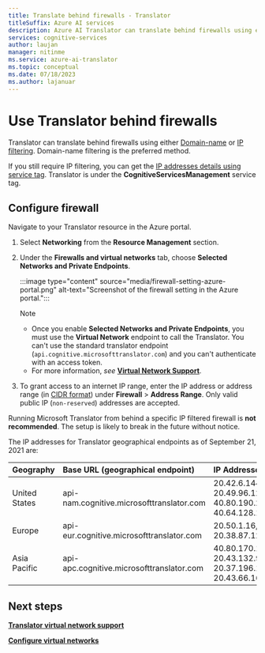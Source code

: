 ```yaml
---
title: Translate behind firewalls - Translator
titleSuffix: Azure AI services
description: Azure AI Translator can translate behind firewalls using either domain-name or IP filtering.
services: cognitive-services
author: laujan
manager: nitinme
ms.service: azure-ai-translator
ms.topic: conceptual
ms.date: 07/18/2023
ms.author: lajanuar
---
```


# Use Translator behind firewalls

Translator can translate behind firewalls using either [Domain-name](../../firewall/dns-settings.md#configure-dns-proxy---azure-portal) or [IP filtering](#configure-firewall). Domain-name filtering is the preferred method.

If you still require IP filtering, you can get the [IP addresses details using service tag](../../virtual-network/service-tags-overview.md#discover-service-tags-by-using-downloadable-json-files). Translator is under the **CognitiveServicesManagement** service tag.

## Configure firewall

 Navigate to your Translator resource in the Azure portal.

1. Select **Networking** from the **Resource Management** section.
1. Under the **Firewalls and virtual networks** tab, choose **Selected Networks and Private Endpoints**.

   :::image type="content" source="media/firewall-setting-azure-portal.png" alt-text="Screenshot of the firewall setting in the Azure portal.":::

   > [!NOTE]
   >
   > * Once you enable **Selected Networks and Private Endpoints**, you must use the **Virtual Network** endpoint to call the Translator. You can't use the standard translator endpoint (`api.cognitive.microsofttranslator.com`) and you can't authenticate with an access token.
   > * For more information, *see* [**Virtual Network Support**](reference/v3-0-reference.md#virtual-network-support).

1. To grant access to an internet IP range, enter the IP address or address range (in [CIDR format](https://tools.ietf.org/html/rfc4632)) under **Firewall** > **Address Range**. Only valid public IP (`non-reserved`) addresses are accepted.

Running Microsoft Translator from behind a specific IP filtered firewall is **not recommended**. The setup is likely to break in the future without notice.

The IP addresses for Translator geographical endpoints as of September 21, 2021 are:

|Geography|Base URL (geographical endpoint)|IP Addresses|
|:--|:--|:--|
|United States|api-nam.cognitive.microsofttranslator.com|20.42.6.144, 20.49.96.128, 40.80.190.224, 40.64.128.192|
|Europe|api-eur.cognitive.microsofttranslator.com|20.50.1.16, 20.38.87.129|
|Asia Pacific|api-apc.cognitive.microsofttranslator.com|40.80.170.160, 20.43.132.96, 20.37.196.160, 20.43.66.16|

## Next steps

[**Translator virtual network support**](reference/v3-0-reference.md#virtual-network-support)

[**Configure virtual networks**](../cognitive-services-virtual-networks.md#grant-access-from-an-internet-ip-range)
